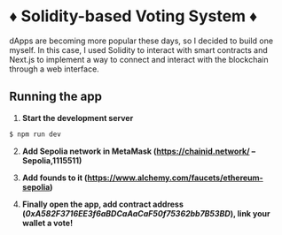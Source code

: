 # ♦ Solidity-based Voting System ♦

dApps are becoming more popular these days, so I decided to build one myself. In this case, I used Solidity to interact with smart contracts and Next.js to implement a way to connect and interact with the blockchain through a web interface.

## Running the app
1. **Start the development server**
```bash
$ npm run dev
```
2. **Add Sepolia network in MetaMask (https://chainid.network/ – Sepolia,1115511)**

3. **Add founds to it (https://www.alchemy.com/faucets/ethereum-sepolia)**

4. **Finally open the app, add contract address (*0xA582F3716EE3f6aBDCaAaCaF50f75362bb7B53BD*), link your wallet a vote!**
